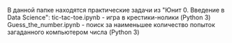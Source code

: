 В данной папке находятся практические задачи из "Юнит 0. Введение в Data Science": tic-tac-toe.ipynb - игра в крестики-нолики (Python 3) Guess_the_number.ipynb - поиск за наименьшее количество попыток загаданного компьютером числа (Python 3)

